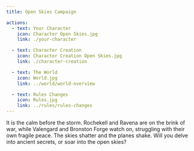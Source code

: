 ```yaml
---
title: Open Skies Campaign

actions:
  - text: Your Character
    icon: Character Open Skies.jpg
    link: ./your-character

  - text: Character Creation
    icon: Character Creation Open Skies.jpg
    link: ./character-creation

  - text: The World
    icon: World.jpg
    link: ../world/world-overview

  - text: Rules Changes
    icon: Rules.jpg
    link: ../rules/rules-changes
---
```


<CampaignIntro>
  <CampaignLogo :campaign="'open-skies'" :size="'large'" />

  It is the calm before the storm. Rochekell and Ravena are on the brink of war, while Valengard and Bronston Forge watch on, struggling with their own fragile peace. The skies shatter and the planes shake. Will you delve into ancient secrets, or soar into the open skies?
</CampaignIntro>

<CampaignLinks :actions="$page.frontmatter.actions" />